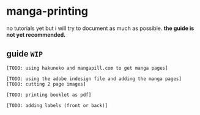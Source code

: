 # manga-printing
no tutorials yet but i will try to document as much as possible. **the guide is not yet recommended.**

## guide `WIP`
`[TODO: using hakuneko and mangapill.com to get manga pages]`
<br>

`[TODO: using the adobe indesign file and adding the manga pages]` <br>
`[TODO: cutting 2 page images]`
<br>

`[TODO: printing booklet as pdf]`
<br>

`[TODO: adding labels (front or back)]`
<br>
